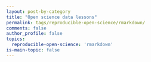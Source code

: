 ```yaml
---
layout: post-by-category
title: "Open science data lessons"
permalink: tags/reproducible-open-science/rmarkdown/
comments: false
author_profile: false
topics:
  reproducible-open-science: 'rmarkdown'
is-main-topic: false
---
```

